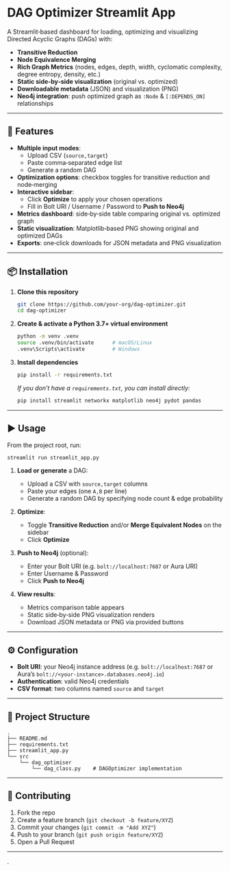 # DAG Optimizer Streamlit App

A Streamlit‑based dashboard for loading, optimizing and visualizing Directed Acyclic Graphs (DAGs) with:

- **Transitive Reduction**  
- **Node Equivalence Merging**  
- **Rich Graph Metrics** (nodes, edges, depth, width, cyclomatic complexity, degree entropy, density, etc.)  
- **Static side‑by‑side visualization** (original vs. optimized)  
- **Downloadable metadata** (JSON) and visualization (PNG)  
- **Neo4j integration**: push optimized graph as `:Node` & `[:DEPENDS_ON]` relationships  

---

## 🚀 Features

- **Multiple input modes**:  
  - Upload CSV (`source,target`)  
  - Paste comma‑separated edge list  
  - Generate a random DAG  
- **Optimization options**: checkbox toggles for transitive reduction and node‑merging  
- **Interactive sidebar**:  
  - Click **Optimize** to apply your chosen operations  
  - Fill in Bolt URI / Username / Password to **Push to Neo4j**  
- **Metrics dashboard**: side‑by‑side table comparing original vs. optimized graph  
- **Static visualization**: Matplotlib‑based PNG showing original and optimized DAGs  
- **Exports**: one‑click downloads for JSON metadata and PNG visualization  

---

## 📦 Installation

1. **Clone this repository**  
   ```bash
   git clone https://github.com/your-org/dag-optimizer.git
   cd dag-optimizer
   ```

2. **Create & activate a Python 3.7+ virtual environment**  
   ```bash
   python -m venv .venv
   source .venv/bin/activate      # macOS/Linux
   .venv\Scripts\activate         # Windows
   ```

3. **Install dependencies**  
   ```bash
   pip install -r requirements.txt
   ```

   _If you don’t have a `requirements.txt`, you can install directly:_  
   ```bash
   pip install streamlit networkx matplotlib neo4j pydot pandas
   ```

---

## ▶️ Usage

From the project root, run:

```bash
streamlit run streamlit_app.py
```

1. **Load or generate** a DAG:  
   - Upload a CSV with `source,target` columns  
   - Paste your edges (one `A,B` per line)  
   - Generate a random DAG by specifying node count & edge probability  

2. **Optimize**:  
   - Toggle **Transitive Reduction** and/or **Merge Equivalent Nodes** on the sidebar  
   - Click **Optimize**  

3. **Push to Neo4j** (optional):  
   - Enter your Bolt URI (e.g. `bolt://localhost:7687` or Aura URI)  
   - Enter Username & Password  
   - Click **Push to Neo4j**  

4. **View results**:  
   - Metrics comparison table appears  
   - Static side‑by‑side PNG visualization renders  
   - Download JSON metadata or PNG via provided buttons  

---

## ⚙️ Configuration

- **Bolt URI**: your Neo4j instance address (e.g. `bolt://localhost:7687` or Aura’s `bolt://<your‑instance>.databases.neo4j.io`)  
- **Authentication**: valid Neo4j credentials  
- **CSV format**: two columns named `source` and `target`  

---

## 📁 Project Structure

```
.
├── README.md
├── requirements.txt
├── streamlit_app.py
└── src
    └── dag_optimiser
        └── dag_class.py    # DAGOptimizer implementation
```

---

## 🤝 Contributing

1. Fork the repo  
2. Create a feature branch (`git checkout -b feature/XYZ`)  
3. Commit your changes (`git commit -m "Add XYZ"`)  
4. Push to your branch (`git push origin feature/XYZ`)  
5. Open a Pull Request  

---
.  

